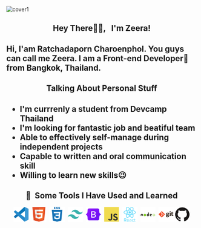 ![cover1](https://user-images.githubusercontent.com/102946057/179602312-8b294c1c-71c0-4f40-9a93-8a0f70974bb2.gif)

<h2 align="center">Hey There👋🏻, &nbsp; I'm Zeera!<h2>

<p>Hi, I'am Ratchadaporn Charoenphol. You guys can call me Zeera. I am a Front-end Developer🧸 from Bangkok, Thailand.</p>

<h2 align="center">Talking About Personal Stuff<h2>


- I'm currrenly a student from Devcamp Thailand
- I'm looking for fantastic job and beatiful team
- Able to effectively self-manage during independent projects
- Capable to written and oral communication skill
- Willing to learn new skills😉



<h2 align="center"> 🚀 &nbsp;Some Tools I Have Used and Learned</h2>
<div align="center">
    <img src="https://github.com/devicons/devicon/blob/1119b9f84c0290e0f0b38982099a2bd027a48bf1/icons/vscode/vscode-original.svg" title="vscode" alt="vscode" width="40" height="40"/>&nbsp;
    <img src="https://github.com/devicons/devicon/blob/master/icons/html5/html5-original.svg" title="HTML5" alt="HTML" width="40" height="40"/>&nbsp;
   <img src="https://github.com/devicons/devicon/blob/master/icons/css3/css3-plain-wordmark.svg"  title="CSS3" alt="CSS" width="40" height="40"/>&nbsp;
  <img src="https://github.com/devicons/devicon/blob/1119b9f84c0290e0f0b38982099a2bd027a48bf1/icons/tailwindcss/tailwindcss-plain.svg"  title="tailwind" alt="tailwind" width="40" height="40"/>&nbsp;
    <img src="https://github.com/devicons/devicon/blob/1119b9f84c0290e0f0b38982099a2bd027a48bf1/icons/bootstrap/bootstrap-original.svg" title="bootstrap" alt="bootstrap" width="40" height="40"/>&nbsp;
  <img src="https://github.com/devicons/devicon/blob/master/icons/javascript/javascript-original.svg" title="JavaScript" alt="JavaScript" width="40" height="40"/>&nbsp;
  <img src="https://github.com/devicons/devicon/blob/master/icons/react/react-original-wordmark.svg" title="React" alt="React" width="40" height="40"/>&nbsp;
  <img src="https://github.com/devicons/devicon/blob/master/icons/nodejs/nodejs-original-wordmark.svg" title="NodeJS" alt="NodeJS" width="40" height="40"/>&nbsp;
  <img src="https://github.com/devicons/devicon/blob/master/icons/git/git-original-wordmark.svg" title="Git" **alt="Git" width="40" height="40"/>
    <img src="https://github.com/devicons/devicon/blob/1119b9f84c0290e0f0b38982099a2bd027a48bf1/icons/github/github-original.svg" title="github" **alt="github" width="40" height="40"/>
</div>
